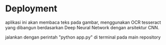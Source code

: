 # Deployment

aplikasi ini akan membaca teks pada gambar, menggunakan OCR tesseract yang dibangun berdasarkan Deep Neural Network dengan arsitektur CNN.

jalankan dengan perintah "python app.py" di terminal pada main repository
